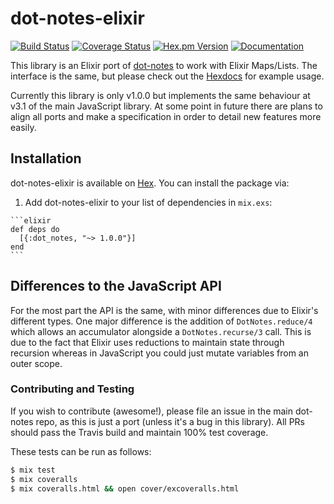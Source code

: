 # dot-notes-elixir
[![Build Status](https://img.shields.io/travis/zackehh/dot-notes-elixir.svg)](https://travis-ci.org/zackehh/dot-notes-elixir) [![Coverage Status](https://img.shields.io/coveralls/zackehh/dot-notes-elixir.svg)](https://coveralls.io/github/zackehh/dot-notes-elixir) [![Hex.pm Version](https://img.shields.io/hexpm/v/dot_notes.svg)](https://hex.pm/packages/dot_notes) [![Documentation](https://img.shields.io/badge/docs-latest-yellowgreen.svg)](https://hexdocs.pm/dot_notes/)

This library is an Elixir port of [dot-notes](http://github.com/zackehh/dot-notes-js) to work with Elixir Maps/Lists. The interface is the same, but please check out the [Hexdocs](https://hexdocs.pm/dot_notes/DotNotes.html) for example usage.

Currently this library is only v1.0.0 but implements the same behaviour at v3.1 of the main JavaScript library. At some point in future there are plans to align all ports and make a specification in order to detail new features more easily.

## Installation

dot-notes-elixir is available on [Hex](https://hex.pm/). You can install the package via:

  1. Add dot-notes-elixir to your list of dependencies in `mix.exs`:

    ```elixir
    def deps do
      [{:dot_notes, "~> 1.0.0"}]
    end
    ```

## Differences to the JavaScript API

For the most part the API is the same, with minor differences due to Elixir's different types. One major difference is the addition of `DotNotes.reduce/4` which allows an accumulator alongside a `DotNotes.recurse/3` call. This is due to the fact that Elixir uses reductions to maintain state through recursion whereas in JavaScript you could just mutate variables from an outer scope.

### Contributing and Testing

If you wish to contribute (awesome!), please file an issue in the main dot-notes repo, as this is just a port (unless it's a bug in this library). All PRs should pass the Travis build and maintain 100% test coverage.

These tests can be run as follows:

```bash
$ mix test
$ mix coveralls
$ mix coveralls.html && open cover/excoveralls.html
```
